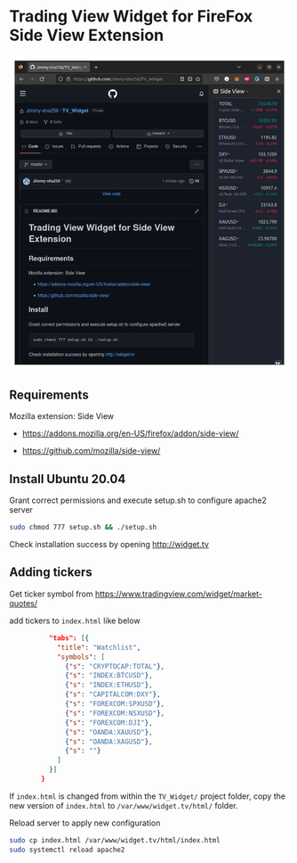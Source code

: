 # Trading View Widget for FireFox Side View Extension

![](images/preview.png)

## Requirements

Mozilla extension: Side View

* https://addons.mozilla.org/en-US/firefox/addon/side-view/

* https://github.com/mozilla/side-view/


## Install Ubuntu 20.04

Grant correct permissions and execute setup.sh to configure apache2 server

```sh
sudo chmod 777 setup.sh && ./setup.sh
```

Check installation success by opening http://widget.tv 

## Adding tickers

Get ticker symbol from https://www.tradingview.com/widget/market-quotes/

add tickers to `index.html` like below

```json
          "tabs": [{
            "title": "Watchlist",
            "symbols": [
              {"s": "CRYPTOCAP:TOTAL"},
              {"s": "INDEX:BTCUSD"},
              {"s": "INDEX:ETHUSD"},
              {"s": "CAPITALCOM:DXY"},
              {"s": "FOREXCOM:SPXUSD"},
              {"s": "FOREXCOM:NSXUSD"},
              {"s": "FOREXCOM:DJI"},
              {"s": "OANDA:XAUUSD"},
              {"s": "OANDA:XAGUSD"},
              {"s": ""}
            ]
          }]
        }
```

If `index.html` is changed from within the `TV_Widget/` project folder, copy the new version of `index.html` to `/var/www/widget.tv/html/` folder.

Reload server to apply new configuration

```sh
sudo cp index.html /var/www/widget.tv/html/index.html
sudo systemctl reload apache2
```